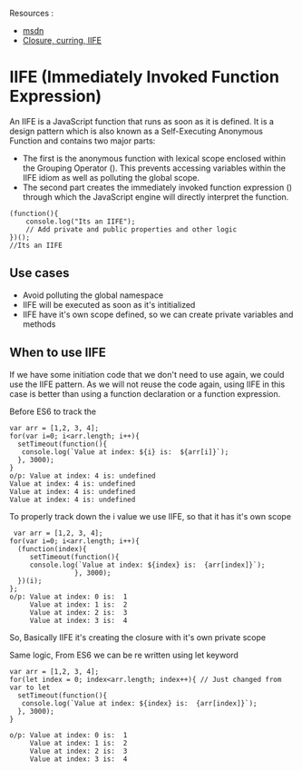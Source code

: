 Resources : 
- [msdn](https://developer.mozilla.org/en-US/docs/Glossary/IIFE)
- [Closure, curring, IIFE](https://dev.to/ritik_dev_js/what-the-hack-is-closure-currying-and-iife-in-javascript-32m9)

# IIFE (Immediately Invoked Function Expression)
An IIFE is a JavaScript function that runs as soon as it is defined.
It is a design pattern which is also known as a Self-Executing Anonymous Function and contains two major parts: 
- The first is the anonymous function with lexical scope enclosed within the Grouping Operator (). This prevents accessing variables within the IIFE idiom as well as polluting the global scope.
- The second part creates the immediately invoked function expression () through which the JavaScript engine will directly interpret the function.
```
(function(){
    console.log("Its an IIFE");
    // Add private and public properties and other logic
})();
//Its an IIFE
```
## Use cases
- Avoid polluting the global namespace
- IIFE will be executed as soon as it's intitialized
- IIFE have it's own scope defined, so we can create private variables and methods
 
 ## When to use IIFE
 If we have some initiation code that we don't need to use again, we could use the IIFE pattern. 
 As we will not reuse the code again, using IIFE in this case is better than using a function declaration or a function expression.
 
 Before ES6 to track the 
 ```
 var arr = [1,2, 3, 4];
 for(var i=0; i<arr.length; i++){
   setTimeout(function(){
    console.log(`Value at index: ${i} is:  ${arr[i]}`);
   }, 3000);
 }
 o/p: Value at index: 4 is: undefined
 Value at index: 4 is: undefined
 Value at index: 4 is: undefined
 Value at index: 4 is: undefined
 ```
 To properly track down the i value we use IIFE, so that it has it's own scope
 ```
  var arr = [1,2, 3, 4];
 for(var i=0; i<arr.length; i++){
   (function(index){
      setTimeout(function(){
      console.log(`Value at index: ${index} is:  {arr[index]}`);
                 }, 3000);
   })(i);
 };
 o/p: Value at index: 0 is:  1
      Value at index: 1 is:  2
      Value at index: 2 is:  3
      Value at index: 3 is:  4
 ```
 So, Basically IIFE it's creating the closure with it's own private scope
 
 Same logic, From ES6 we can be re written using let keyword
 ```
 var arr = [1,2, 3, 4];
 for(let index = 0; index<arr.length; index++){ // Just changed from var to let
   setTimeout(function(){
    console.log(`Value at index: ${index} is:  {arr[index]}`);
   }, 3000);
 }
 
 o/p: Value at index: 0 is:  1
      Value at index: 1 is:  2
      Value at index: 2 is:  3
      Value at index: 3 is:  4
```
